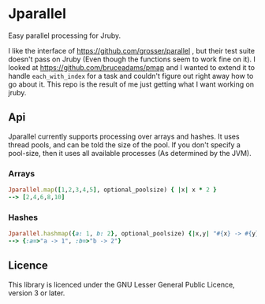 # Jparallel #

Easy parallel processing for Jruby.

I like the interface of https://github.com/grosser/parallel , but their test suite doesn't pass on Jruby (Even though the functions seem to work fine on it).  I looked at https://github.com/bruceadams/pmap and I wanted to extend it to handle `each_with_index` for a task and couldn't figure out right away how to go about it.  This repo is the result of me just getting what I want working on jruby.

## Api ##

Jparallel currently supports processing over arrays and hashes.  It uses thread pools, and can be told the size of the pool.  If you don't specify a pool-size, then it uses all available processes (As determined by the JVM).

### Arrays ###

```ruby
Jparallel.map([1,2,3,4,5], optional_poolsize) { |x| x * 2 }
--> [2,4,6,8,10]
```

### Hashes ###
```ruby
Jparallel.hashmap({a: 1, b: 2}, optional_poolsize) {|x,y| "#{x} -> #{y}" }
--> {:a=>"a -> 1", :b=>"b -> 2"}
```

## Licence ##
This library is licenced under the GNU Lesser General Public Licence, version 3 or later.